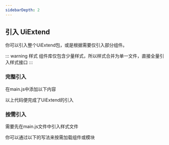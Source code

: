```yaml
---
sidebarDepth: 2
---
```


## 引入 UiExtend

你可以引入整个UiExtend包，或是根据需要仅引入部分组件。

::: warning 样式
组件库仅包含少量样式，所以样式合并为单一文件，直接全量引入样式接口
:::
> 

### 完整引入

在main.js中添加以下内容

<libs-content>
  <template #antd-vue>

``` ts
import UiExtend from '@wxhccc/ui-antd-vue'
import '@wxhccc/ui-antd-vue/dist/style.css'

app.use(UiExtend)
```

  </template>
  <template #element>

``` ts
import UiExtend from '@wxhccc/ue-element'
import '@wxhccc/ue-element/dist/style.css'

app.use(UiExtend)
```

  </template>
</libs-content>


以上代码便完成了UiExtend的引入

### 按需引入

需要先在main.js文件中引入样式文件

你可以通过以下的写法来按需加载组件或模块

<libs-content>
  <template #antd-vue>

``` ts
import { FormBtns } from '@wxhccc/ui-extend'
```

  </template>
  <template #element>

``` ts
import { FormBtns } from '@wxhccc/ue-element'
```

  </template>
</libs-content>
